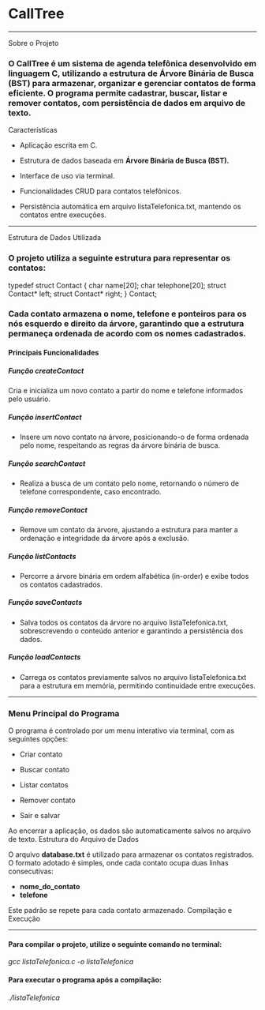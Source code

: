 # CallTree
---
Sobre o Projeto

### O CallTree é um sistema de agenda telefônica desenvolvido em linguagem C, utilizando a estrutura de Árvore Binária de Busca (BST) para armazenar, organizar e gerenciar contatos de forma eficiente. O programa permite cadastrar, buscar, listar e remover contatos, com persistência de dados em arquivo de texto.

Características

 *   Aplicação escrita em C.

 *   Estrutura de dados baseada em **Árvore Binária de Busca (BST).**

 *   Interface de uso via terminal.

 *   Funcionalidades CRUD para contatos telefônicos.

 *  Persistência automática em arquivo listaTelefonica.txt, mantendo os contatos entre execuções.

---

Estrutura de Dados Utilizada

### O projeto utiliza a seguinte estrutura para representar os contatos:

typedef struct Contact {
    char name[20];
    char telephone[20];
    struct Contact* left;
    struct Contact* right;
} Contact;

### Cada contato armazena o nome, telefone e ponteiros para os nós esquerdo e direito da árvore, garantindo que a estrutura permaneça ordenada de acordo com os nomes cadastrados.

#### Principais Funcionalidades

##### Função createContact

Cria e inicializa um novo contato a partir do nome e telefone informados pelo usuário.

##### Função insertContact

* Insere um novo contato na árvore, posicionando-o de forma ordenada pelo nome, respeitando as regras da árvore binária de busca.

##### Função searchContact

* Realiza a busca de um contato pelo nome, retornando o número de telefone correspondente, caso encontrado.

##### Função removeContact

* Remove um contato da árvore, ajustando a estrutura para manter a ordenação e integridade da árvore após a exclusão.

##### Função listContacts

* Percorre a árvore binária em ordem alfabética (in-order) e exibe todos os contatos cadastrados.

##### Função saveContacts

* Salva todos os contatos da árvore no arquivo listaTelefonica.txt, sobrescrevendo o conteúdo anterior e garantindo a persistência dos dados.

##### Função loadContacts

* Carrega os contatos previamente salvos no arquivo listaTelefonica.txt para a estrutura em memória, permitindo continuidade entre execuções.

---

### Menu Principal do Programa

O programa é controlado por um menu interativo via terminal, com as seguintes opções:

* Criar contato

* Buscar contato

* Listar contatos

* Remover contato

* Sair e salvar

Ao encerrar a aplicação, os dados são automaticamente salvos no arquivo de texto.
Estrutura do Arquivo de Dados

O arquivo **database.txt** é utilizado para armazenar os contatos registrados. O formato adotado é simples, onde cada contato ocupa duas linhas consecutivas:

* **nome_do_contato**
* **telefone**

Este padrão se repete para cada contato armazenado.
Compilação e Execução

---

#### Para compilar o projeto, utilize o seguinte comando no terminal:

*gcc listaTelefonica.c -o listaTelefonica*

#### Para executar o programa após a compilação:

*./listaTelefonica*
